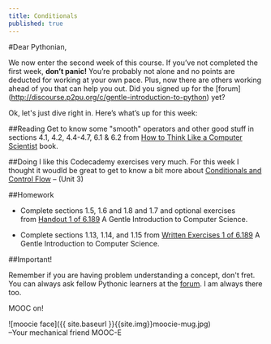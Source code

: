 ```yaml
---
title: Conditionals
published: true
---
```


#Dear Pythonian,

We now enter the second week of this course. If you’ve not completed the first week, __don’t panic!__ You’re probably not alone and no points are deducted for working at your own pace. Plus, now there are others working ahead of you that can help you out. Did you signed up for the [forum] (http://discourse.p2pu.org/c/gentle-introduction-to-python) yet?

Ok, let's just dive right in. Here’s what’s up for this week:

##Reading
Get to know some "smooth" operators and other good stuff in sections 4.1, 4.2, 4.4-4.7, 6.1 & 6.2 from [How to Think Like a Computer Scientist]( http://www.greenteapress.com/thinkpython/thinkCSpy/html/index.html ) book.

##Doing
I like this Codecademy exercises very much. For this week I thought it woudld be great to get to know a bit more about [Conditionals and Control Flow]( http://www.codecademy.com/tracks/python) – (Unit 3) 


##Homework

* Complete sections 1.5, 1.6 and 1.8 and 1.7 and optional exercises from [Handout 1 of 6.189](http://ocw.mit.edu/courses/electrical-engineering-and-computer-science/6-189-a-gentle-introduction-to-programming-using-python-january-iap-2011/assignments/MIT6_189IAP11_hw1.pdf) A Gentle Introduction to Computer Science.
 
* Complete sections 1.13, 1.14, and 1.15 from [Written Exercises 1 of 6.189](http://ocw.mit.edu/courses/electrical-engineering-and-computer-science/6-189-a-gentle-introduction-to-programming-using-python-january-iap-2011/assignments/MIT6_189IAP11_hw1_written.pdf) A Gentle Introduction to Computer Science.


##Important!

Remember if you are having problem understanding a concept, don't fret. You can always ask fellow Pythonic learners at the [forum](http://discourse.p2pu.org/c/gentle-introduction-to-python). I am always there too.

MOOC on!

![moocie face]({{ site.baseurl }}{{site.img}}moocie-mug.jpg)  
–Your mechanical friend MOOC-E
